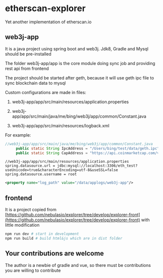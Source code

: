 # etherscan-explorer
Yet another implementation of etherscan.io

## web3j-app
It is a java project using spring boot and web3j. Jdk8, Gradle and Mysql should be pre-installed

The folder web3j-app/app is the core module doing sync job and providing rest api from frontend

The project should be started after geth, because it will use geth ipc file to sync blockchain data to mysql

Custom configurations are made in files:

1. web3j-app/app/src/main/resources/application.properties

2. web3j-app/app/src/main/java/me/bing/web3j/app/common/Constant.java

3. web3j-app/app/src/main/resources/logback.xml

For example: 

```java
//web3j-app/app/src/main/java/me/bing/web3j/app/common/Constant.java
     public static String IpcAddress = "/Users/bing/test/data/geth.ipc";
     public static String CapAddress = "https://api.coinmarketcap.com/v1/ticker/ethereum/";
```

```properties
//web3j-app/app/src/main/resources/application.properties
spring.datasource.url = jdbc:mysql://localhost:3306/eth_test?useUnicode=true&characterEncoding=utf-8&useSSL=false
spring.datasource.username = root
```

```xml
<property name="log_path" value="/data/applogs/web3j-app"/>
```

## frontend
It is a project copied from [https://github.com/nebulasio/explorer/tree/develop/explorer-front](https://github.com/nebulasio/explorer/tree/develop/explorer-front) with little modification

```bash
npm run dev # start in development
npm run build # build html&js which are in dist folder
```

## Your contributions are welcome
The author is a newbie of gradle and vue, so there must be contributions you are willing to contribute

